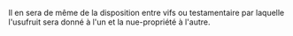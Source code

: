   
 Il en sera de même de la disposition entre vifs ou testamentaire par laquelle l'usufruit sera donné à l'un et la nue-propriété à l'autre.  

  
